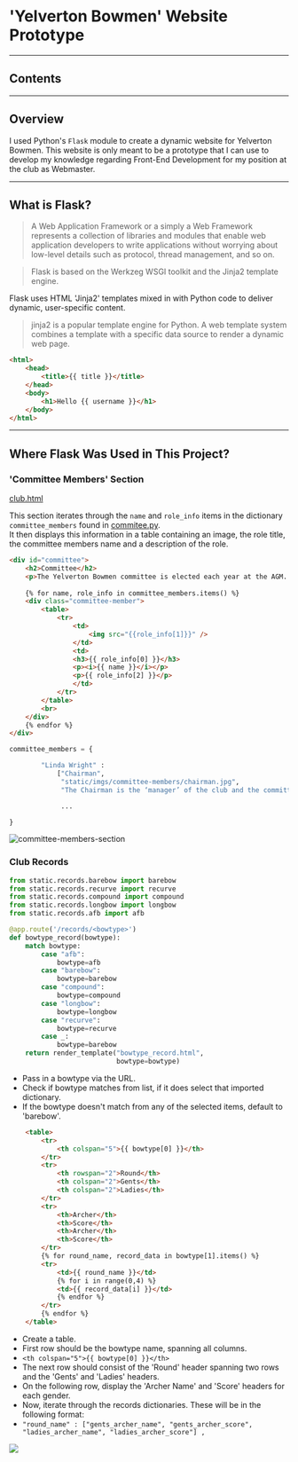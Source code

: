 # 'Yelverton Bowmen' Website Prototype

---

## Contents

---

## Overview

I used Python's `Flask` module to create a dynamic website for Yelverton Bowmen. This website is only meant to be a prototype that I can use to develop my knowledge regarding Front-End Development for my position at the club as Webmaster.

---

## What is Flask?

> A Web Application Framework or a simply a Web Framework represents a collection of libraries and modules that enable web application developers to write applications without worrying about low-level details such as protocol, thread management, and so on.

> Flask is based on the Werkzeg WSGI toolkit and the Jinja2 template engine.

Flask uses HTML 'Jinja2' templates mixed in with Python code to deliver dynamic, user-specific content.

> jinja2 is a popular template engine for Python. A web template system combines a template with a specific data source to render a dynamic web page.

```html
<html>
    <head>
        <title>{{ title }}</title>
    </head>
    <body>
        <h1>Hello {{ username }}</h1>
    </body>
</html>
```

---

## Where Flask Was Used in This Project?

### 'Committee Members' Section 

[club.html](/yelverton_bowmen/templates/club.html)

This section iterates through the `name` and `role_info` items in the dictionary `committee_members`  found in [commitee.py](/yelverton_bowmen/commitee.py). <br>
It then displays this information in a table containing an image, the role title, the committee members name and a description of the role.

```html
<div id="committee">
    <h2>Committee</h2>
    <p>The Yelverton Bowmen committee is elected each year at the AGM. The current committee is listed below.</p>
    
    {% for name, role_info in committee_members.items() %}
    <div class="committee-member">
        <table>
            <tr>
                <td>
                    <img src="{{role_info[1]}}" />
                </td>
                <td>
                <h3>{{ role_info[0] }}</h3>
                <p><i>{{ name }}</i></p>
                <p>{{ role_info[2] }}</p>
                </td>
            </tr>
        </table>
        <br>
    </div>
    {% endfor %}
</div>
```

```py
committee_members = {

        "Linda Wright" : 
            ["Chairman", 
             "static/imgs/committee-members/chairman.jpg", 
             "The Chairman is the ‘manager’ of the club and the committee. They lead committee meetings and are responsible for coordination of committee tasks."] ,

             ...

}
```

![committee-members-section](/yelverton_bowmen/readme_assets/committee-section.png)

### Club Records

```py
from static.records.barebow import barebow
from static.records.recurve import recurve
from static.records.compound import compound
from static.records.longbow import longbow
from static.records.afb import afb
```

```py
@app.route('/records/<bowtype>')
def bowtype_record(bowtype):
    match bowtype:
        case "afb":
            bowtype=afb
        case "barebow":
            bowtype=barebow
        case "compound":
            bowtype=compound
        case "longbow":
            bowtype=longbow
        case "recurve":
            bowtype=recurve
        case _:
            bowtype=barebow
    return render_template("bowtype_record.html",
                           bowtype=bowtype)
```

- Pass in a bowtype via the URL.
- Check if bowtype matches from list, if it does select that imported dictionary.
- If the bowtype doesn't match from any of the selected items, default to 'barebow'.

```html
    <table>
        <tr>
            <th colspan="5">{{ bowtype[0] }}</th>
        </tr>
        <tr>
            <th rowspan="2">Round</th>
            <th colspan="2">Gents</th>
            <th colspan="2">Ladies</th>
        </tr>
        <tr>
            <th>Archer</th>
            <th>Score</th>
            <th>Archer</th>
            <th>Score</th>
        </tr>
        {% for round_name, record_data in bowtype[1].items() %}
        <tr>
            <td>{{ round_name }}</td>
            {% for i in range(0,4) %}
            <td>{{ record_data[i] }}</td>
            {% endfor %}
        </tr>
        {% endfor %}
    </table>
```

- Create a table.
- First row should be the bowtype name, spanning all columns.
- `<th colspan="5">{{ bowtype[0] }}</th>`
- The next row should consist of the 'Round' header spanning two rows and the 'Gents' and 'Ladies' headers.
- On the following row, display the 'Archer Name' and 'Score' headers for each gender.
- Now, iterate through the records dictionaries. These will be in the following format:
- `"round_name" : ["gents_archer_name", "gents_archer_score", "ladies_archer_name", "ladies_archer_score"] , `

![](/yelverton_bowmen/readme_assets/club-records.png)